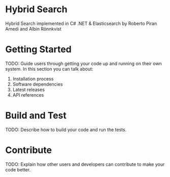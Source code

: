 # Hybrid Search

Hybrid Search implemented in C# .NET & Elasticsearch by Roberto Piran Amedi and Albin Rönnkvist

# Getting Started
TODO: Guide users through getting your code up and running on their own system. In this section you can talk about:
1.	Installation process
2.	Software dependencies
3.	Latest releases
4.	API references

# Build and Test
TODO: Describe how to build your code and run the tests. 

# Contribute
TODO: Explain how other users and developers can contribute to make your code better. 